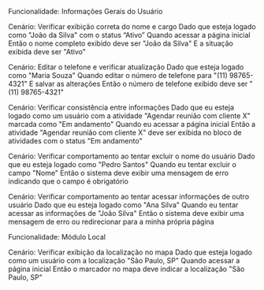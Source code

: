 Funcionalidade: Informações Gerais do Usuário

Cenário: Verificar exibição correta do nome e cargo
Dado que esteja logado como "João da Silva" com o status “Ativo”
Quando acessar a página inicial
Então o nome completo exibido deve ser "João da Silva"
E a situação exibida deve ser "Ativo"

Cenário: Editar o telefone e verificar atualização
Dado que esteja logado como "Maria Souza"
Quando editar o número de telefone para "(11) 98765-4321"
E salvar as alterações
Então o número de telefone exibido deve ser "(11) 98765-4321"

Cenário: Verificar consistência entre informações
Dado que eu esteja logado como um usuário com a atividade "Agendar reunião com cliente X" marcada como "Em andamento"
Quando eu acessar a página inicial
Então a atividade "Agendar reunião com cliente X" deve ser exibida no bloco de atividades com o status "Em andamento"

Cenário: Verificar comportamento ao tentar excluir o nome do usuário
Dado que eu esteja logado como "Pedro Santos"
Quando eu tentar excluir o campo "Nome"
Então o sistema deve exibir uma mensagem de erro indicando que o campo é obrigatório

Cenário: Verificar comportamento ao tentar acessar informações de outro usuário
Dado que eu esteja logado como "Ana Silva"
Quando eu tentar acessar as informações de "João Silva"
Então o sistema deve exibir uma mensagem de erro ou redirecionar para a minha própria página

Funcionalidade: Módulo Local

Cenário: Verificar exibição da localização no mapa
Dado que esteja logado como um usuário com a localização "São Paulo, SP"
Quando acessar a página inicial
Então o marcador no mapa deve indicar a localização "São Paulo, SP"